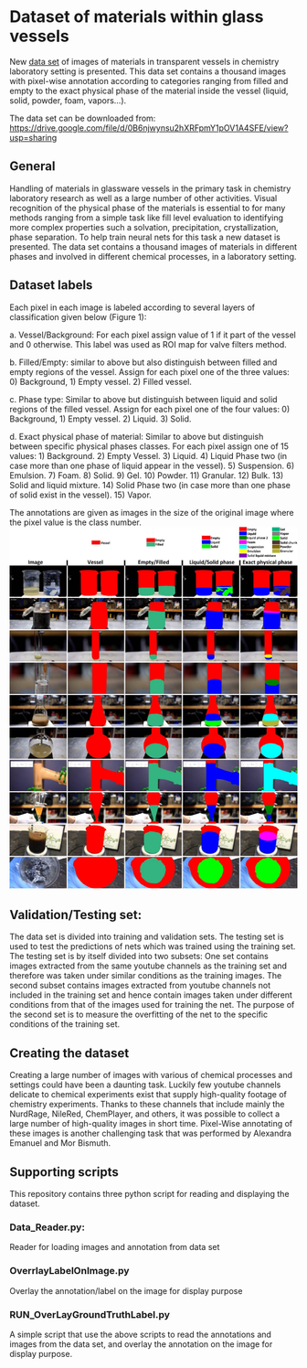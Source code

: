 # Dataset of materials within glass vessels
New [data set](https://drive.google.com/file/d/0B6njwynsu2hXRFpmY1pOV1A4SFE/view?usp=sharing) of images of materials in transparent vessels in chemistry laboratory setting is presented. This data set contains a thousand images with pixel-wise annotation according to categories ranging from filled and empty to the exact physical phase of the material inside the vessel (liquid, solid, powder, foam, vapors…). 

The data set can be downloaded from: https://drive.google.com/file/d/0B6njwynsu2hXRFpmY1pOV1A4SFE/view?usp=sharing
## General 
Handling of materials in glassware vessels in the primary task in chemistry laboratory research as well as a large number of other activities.  Visual recognition of the physical phase of the materials is essential to for many methods ranging from a simple task like fill level evaluation to identifying more complex properties such a solvation,  precipitation, crystallization, phase separation.  To help train neural nets for this task a new dataset is presented.  The data set contains a thousand images of materials in different phases and involved in different chemical processes, in a laboratory setting. 
## Dataset labels
Each pixel in each image is labeled according to several layers of classification given below (Figure 1): 

a. Vessel/Background: For each pixel assign value of 1 if it part of the vessel and 0 otherwise. This label was used as ROI map for valve filters method. 

b. Filled/Empty: similar to above but also distinguish between filled and empty regions of the vessel. Assign for each pixel one of the three values: 0) Background, 1) Empty vessel. 2) Filled vessel. 

c. Phase type: Similar to above but distinguish between liquid and solid regions of the filled vessel. Assign for each pixel one of the four values: 0) Background, 1) Empty vessel. 2) Liquid. 3) Solid.

d. Exact physical phase of material: Similar to above but distinguish between specific physical phases classes. For each pixel assign one of 15 values: 1) Background. 2) Empty Vessel. 3) Liquid. 4) Liquid Phase two (in case more than one phase of liquid appear in the vessel). 5) Suspension. 6) Emulsion. 7) Foam. 8) Solid. 9) Gel. 10) Powder. 11) Granular. 12) Bulk. 13) Solid and liquid mixture. 14) Solid Phase two (in case more than one phase of solid exist in the vessel). 15) Vapor.

The annotations are given as images in the size of the original image where the pixel value is the class number. 
![](/Figure1.jpg)

## Validation/Testing set:
The data set is divided into training and validation sets. The testing set is used to test the predictions of nets which was trained using the training set. The testing set is by itself divided into two subsets: One set contains images extracted from the same youtube channels as the training set and therefore was taken under similar conditions as the training images.  The second subset contains images extracted from youtube channels not included in the training set and hence contain images taken under different conditions from that of the images used for training the net.  The purpose of the second set is to measure the overfitting of the net to the specific conditions of the training set.

## Creating the dataset
Creating a large number of images with various of chemical processes and settings could have been a daunting task.  Luckily few youtube channels delicate to chemical experiments exist that supply high-quality footage of chemistry experiments. Thanks to these channels that include mainly the  NurdRage, NileRed, ChemPlayer,  and others, it was possible to collect a large number of high-quality images in short time. Pixel-Wise annotating of these images is another challenging task that was performed by Alexandra Emanuel and Mor Bismuth. 

## Supporting scripts
This repository contains three python script for reading and displaying the dataset.
### Data_Reader.py:
Reader for loading images and annotation from data set
### OverrlayLabelOnImage.py
Overlay the annotation/label on the image for display purpose
### RUN_OverLayGroundTruthLabel.py
A simple script that use the above scripts to read the annotations and images from the data set, and overlay the annotation on the image for display purpose.


